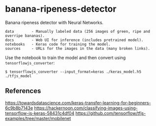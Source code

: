 # banana-ripeness-detector
Banana ripeness detector with Neural Networks.

```text
data        - Manually labeled data (256 images of green, ripe and overripe bananas).
docs        - Web UI for inference (includes pretrained model).
notebooks   - Keras code for training the model.
sources     - URLs for the images in the data (many broken links).
```

Use the notebook to train the model and then convert using `tensorflowjs_converter`:

```text
$ tensorflowjs_converter --input_format=keras ./keras_model.h5 ./tfjs_model
```

## References
https://towardsdatascience.com/keras-transfer-learning-for-beginners-6c9b8b7143e
https://hackernoon.com/classifying-images-using-tensorflow-js-keras-58431c4df04
https://github.com/tensorflow/tfjs-examples/tree/master/mobilenet

